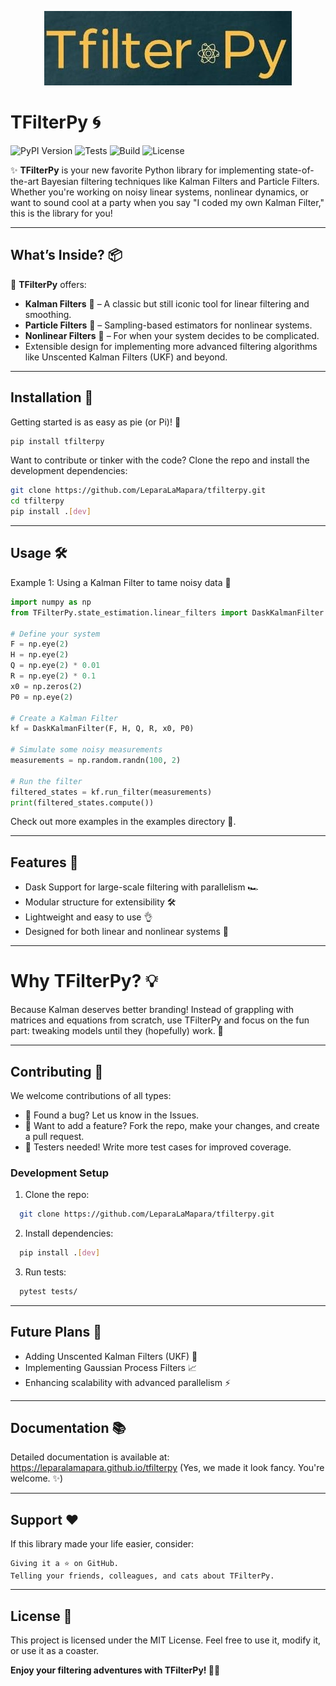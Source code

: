 <p align="center">
  <img src="branding/logo/tfilters-logo.jpeg?" alt="tfilterspy logo"/>
</p>

# **TFilterPy** 🌀

![PyPI Version](https://img.shields.io/pypi/v/tfilterpy?color=blue&label=PyPI&style=for-the-badge)
![Tests](https://github.com/LeparaLaMapara/tfilterpy/actions/workflows/python-tests.yml/badge.svg?style=for-the-badge)
![Build](https://github.com/LeparaLaMapara/tfilterpy/actions/workflows/publish.yml/badge.svg?style=for-the-badge)
![License](https://img.shields.io/github/license/LeparaLaMapara/tfilterpy?color=green&style=for-the-badge)

✨ **TFilterPy** is your new favorite Python library for implementing state-of-the-art Bayesian filtering techniques like Kalman Filters and Particle Filters. Whether you're working on noisy linear systems, nonlinear dynamics, or want to sound cool at a party when you say "I coded my own Kalman Filter," this is the library for you!

---

## **What’s Inside?** 📦

🎉 **TFilterPy** offers:
- **Kalman Filters** 🧮 – A classic but still iconic tool for linear filtering and smoothing.
- **Particle Filters** 🎲 – Sampling-based estimators for nonlinear systems.
- **Nonlinear Filters** 🔀 – For when your system decides to be complicated.
- Extensible design for implementing more advanced filtering algorithms like Unscented Kalman Filters (UKF) and beyond.

---

## **Installation** 🚀

Getting started is as easy as pie (or Pi)! 🍰

```bash
pip install tfilterpy
```

Want to contribute or tinker with the code? Clone the repo and install the development dependencies:

```bash
git clone https://github.com/LeparaLaMapara/tfilterpy.git
cd tfilterpy
pip install .[dev]
```
___________________________________________

## Usage 🛠️
Example 1: Using a Kalman Filter to tame noisy data 🤖

```python
import numpy as np
from TFilterPy.state_estimation.linear_filters import DaskKalmanFilter

# Define your system
F = np.eye(2)
H = np.eye(2)
Q = np.eye(2) * 0.01
R = np.eye(2) * 0.1
x0 = np.zeros(2)
P0 = np.eye(2)

# Create a Kalman Filter
kf = DaskKalmanFilter(F, H, Q, R, x0, P0)

# Simulate some noisy measurements
measurements = np.random.randn(100, 2)

# Run the filter
filtered_states = kf.run_filter(measurements)
print(filtered_states.compute())
```
Check out more examples in the examples directory 📂.
_____________________
## Features 🌟

  - Dask Support for large-scale filtering with parallelism 🏎️
  - Modular structure for extensibility 🛠️
  - Lightweight and easy to use 👌
  - Designed for both linear and nonlinear systems 🔄

___________________________________
# Why TFilterPy? 💡

Because Kalman deserves better branding! Instead of grappling with matrices and equations from scratch, use TFilterPy and focus on the fun part: tweaking models until they (hopefully) work. 🎉
______________________________


## Contributing 🤝

We welcome contributions of all types:

  - 🐛 Found a bug? Let us know in the Issues.
  - 🌟 Want to add a feature? Fork the repo, make your changes, and create a pull request.
  - 🧪 Testers needed! Write more test cases for improved coverage.

### Development Setup
  1. Clone the repo:
  ```bash
    git clone https://github.com/LeparaLaMapara/tfilterpy.git
  ```
  2. Install dependencies:
  ```bash
    pip install .[dev]
  ```
  3. Run tests:
  ```bash
    pytest tests/
  ```

  
  _________________________
## Future Plans 🔮

  - Adding Unscented Kalman Filters (UKF) 🦄
  - Implementing Gaussian Process Filters 📈
  - Enhancing scalability with advanced parallelism ⚡

________________

## Documentation 📚

Detailed documentation is available at: https://leparalamapara.github.io/tfilterpy
(Yes, we made it look fancy. You're welcome. ✨)
_____________________

## Support ❤️

If this library made your life easier, consider:

    Giving it a ⭐ on GitHub.
    Telling your friends, colleagues, and cats about TFilterPy.
_________________________

## License 📜

This project is licensed under the MIT License. Feel free to use it, modify it, or use it as a coaster.

**Enjoy your filtering adventures with TFilterPy! 🎉🚀**